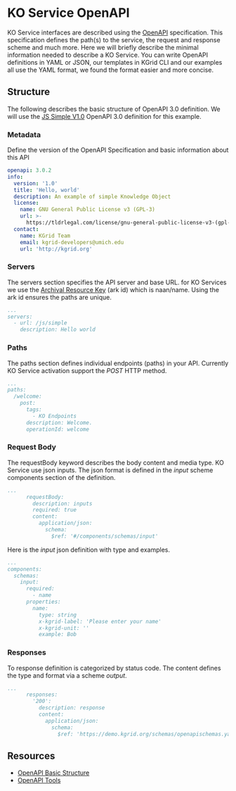 # KO Service OpenAPI

KO Service interfaces are described using the [OpenAPI](https://spec.openapis.org/oas/v3.1.0) specification.  This specification defines the path(s) to the service, the request and response scheme and much more.  Here we will briefly describe the minimal information needed to describe a KO Service.  You can write OpenAPI definitions in YAML or JSON, our templates in KGrid CLI and our examples all use the YAML format, we found the format easier and more concise.  

## Structure
The following describes the basic structure of OpenAPI 3.0 definition. We will use the [JS Simple V1.0](https://kgrid-activator-demo.herokuapp.com/kos/js/simple/v1.0/service.yaml) OpenAPI 3.0 definition for this example.


### Metadata
Define the version of the OpenAPI Specification and basic information about this API
```yaml
openapi: 3.0.2
info:
  version: '1.0'
  title: 'Hello, world'
  description: An example of simple Knowledge Object
  license:
    name: GNU General Public License v3 (GPL-3)
    url: >-
      https://tldrlegal.com/license/gnu-general-public-license-v3-(gpl-3)#fulltext
  contact:
    name: KGrid Team
    email: kgrid-developers@umich.edu
    url: 'http://kgrid.org'
```  

### Servers
The servers section specifies the API server and base URL. for KO Services we use the [Archival Resource Key](https://en.wikipedia.org/wiki/Archival_Resource_Key) (ark id) which is naan/name.  Using the ark id ensures the paths are unique. 
```yaml
...
servers:
  - url: /js/simple
    description: Hello world
```

### Paths
The paths section defines individual endpoints (paths) in your API.  Currently KO Service activation support the _POST_ HTTP method.
```yaml
...
paths:
  /welcome:
    post:
      tags:
        - KO Endpoints
      description: Welcome.
      operationId: welcome
```
### Request Body
The requestBody keyword describes the body content and media type. KO Service use json inputs.  The json format is defined in the _input_ scheme components section of the  definition.
```yaml
...
      requestBody:
        description: inputs
        required: true
        content:
          application/json:
            schema:
              $ref: '#/components/schemas/input'
 ```

Here is the _input_ json definition with type and examples.

```yaml
...
components:
  schemas:
    input:
      required:
        - name
      properties:
        name:
          type: string
          x-kgrid-label: 'Please enter your name'
          x-kgrid-unit: ''
          example: Bob
```
### Responses
To response definition is categorized by status code.  The content defines the type and format via a scheme _output_.

```yaml
...
      responses:
        '200':
          description: response
          content:
            application/json:
              schema:
                $ref: 'https://demo.kgrid.org/schemas/openapischemas.yaml#/components/schemas/genericresponse'
```


## Resources

- [OpenAPI Basic Structure](https://oai.github.io/Documentation/specification-structure.html)
- [OpenAPI Tools](https://openapi.tools/)
